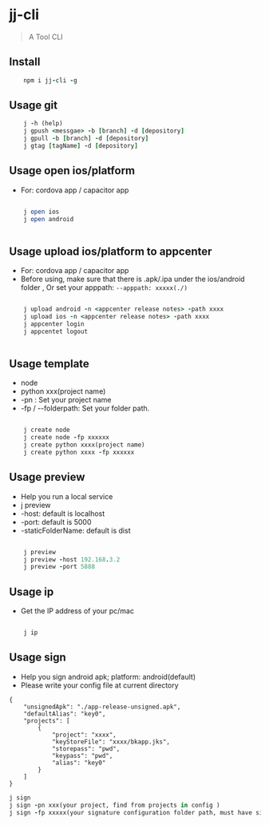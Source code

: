# jj-cli
> A Tool CLI

## Install

```ruby
    npm i jj-cli -g
```

## Usage git 

```ruby
    j -h (help)
    j gpush <messgae> -b [branch] -d [depository]
    j gpull -b [branch] -d [depository]
    j gtag [tagName] -d [depository]
```

## Usage open ios/platform
* For: cordova app / capacitor app

```ruby

    j open ios
    j open android
    
```

## Usage upload ios/platform to appcenter
* For: cordova app / capacitor app
* Before using, make sure that there is .apk/.ipa under the ios/android folder , Or set your apppath:  `--apppath: xxxxx(./)`

```ruby

    j upload android -n <appcenter release notes> -path xxxx
    j upload ios -n <appcenter release notes> -path xxxx
    j appcenter login
    j appcentet logout
    
```

## Usage template
* node
* python xxx(project name)
* -pn : Set your project name
* -fp / --folderpath: Set your folder path.
  
```ruby

    j create node 
    j create node -fp xxxxxx
    j create python xxxx(project name)
    j create python xxxx -fp xxxxxx
```

## Usage preview 
* Help you run a local service 
* j preview 
* -host:                default is localhost
* -port:                default is 5000
* -staticFolderName:    default is dist 

```ruby

    j preview
    j preview -host 192.168.3.2
    j preview -port 5888
```

## Usage ip
* Get the IP address of your pc/mac

```ruby

    j ip
``` 

## Usage sign
* Help you sign android apk; platform: android(default)
* Please write your config file at current directory

```
{
    "unsignedApk": "./app-release-unsigned.apk",
    "defaultAlias": "key0",
    "projects": [
        {
            "project": "xxxx",
            "keyStoreFile": "xxxx/bkapp.jks",
            "storepass": "pwd",
            "keypass": "pwd",
            "alias": "key0"
        }
    ]
}
```

```ruby
j sign
j sign -pn xxx(your project, find from projects in config )
j sign -fp xxxxx(your signature configuration folder path, must have sign.config.json, jks...)
```
